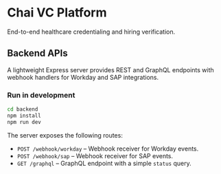 # Chai VC Platform

End-to-end healthcare credentialing and hiring verification.

## Backend APIs

A lightweight Express server provides REST and GraphQL endpoints with webhook handlers for Workday and SAP integrations.

### Run in development

```bash
cd backend
npm install
npm run dev
```

The server exposes the following routes:

- `POST /webhook/workday` – Webhook receiver for Workday events.
- `POST /webhook/sap` – Webhook receiver for SAP events.
- `GET /graphql` – GraphQL endpoint with a simple `status` query.
